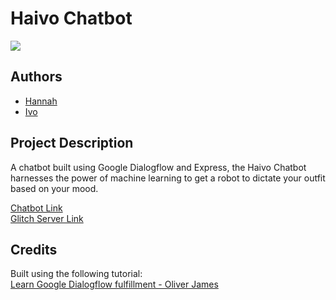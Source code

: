 # Haivo Chatbot
![](https://i.imgur.com/bLKbvVp.png)

## Authors
- [Hannah](https://github.com/hannahgooding)
- [Ivo](https://github.com/Ivo-Evans)

## Project Description
A chatbot built using Google Dialogflow and Express, the Haivo Chatbot harnesses the power of machine learning to get a robot to dictate your outfit based on your mood.

[Chatbot Link](https://bot.dialogflow.com/b6cb5d0e-b2ee-4265-bdc8-d98d27b16082)  
[Glitch Server Link](https://glitch.com/~fac19-haivo-chatbot)

## Credits
Built using the following tutorial:  
[Learn Google Dialogflow fulfillment - Oliver James](https://github.com/oliverjam/learn-dialogflow-fulfillment)
